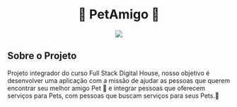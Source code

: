 

<h1 align="center">🐾 PetAmigo 🐾</h1> 
<p align="center">
<img src="https://img.shields.io/badge/DigitalHouse%20-%23F7DF1E.svg?&style=for-the-badge&color=DD0031" />
 </p>

## Sobre o Projeto

 Projeto integrador do curso Full Stack Digital House, nosso objetivo é desenvolver uma aplicação com a missão de ajudar as pessoas que querem encontrar seu melhor amigo Pet 🦊 e integrar pessoas que oferecem serviços para Pets, com pessoas que buscam serviços para seus Pets.🐾 </p>
    
